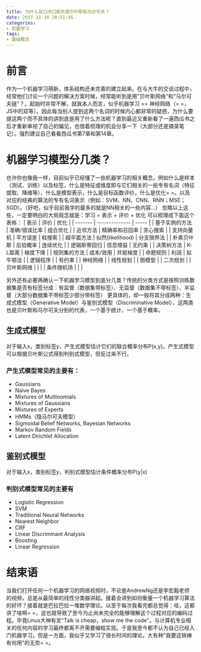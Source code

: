 ```yaml
---
title: 为什么张口闭口都先提贝叶斯和马尔可夫？
date: 2017-12-30 20:51:45
categories:
- 机器学习
tags:
- 基础概念
---
```

# 前言
作为一个机器学习萌新，体系结构还未完善的建立起来。在与大牛的交谈过程中，经常他们讨论一个问题的解决方案时候，经常能听到是用"贝叶斯网络"和"马尔可夫链"？。起始时非常不解，就我本人而言，似乎机器学习 == 神经网络（= =，JS中的双等）。因此每当别人提到这两个名词的时候内心都非常的疑惑，为什么要提这两个而不具体的讲到底是用了什么方法呢？直到最近又重新看了一遍西瓜书之后才重新审视了自己的偏见，也借着梳理的机会分享一下（大部分还是摘录笔记）。强烈建议自己看看西瓜书第7章和第14章。

<!-- more -->
# 机器学习模型分几类？
也许你也像我一样，目前似乎已经懂了一些机器学习的相关概念。例如什么是样本（测试、训练）以及标签，什么是特征或维度即与它们相关的一些专有名词（特征提取、降维等），什么是模型表示，什么是目标函数评价，什么是优化= =。以及对应的经典的算法的专有名词表示（例如：SVM、NN、CNN、RNN；MSE；SGD）。（好吧，似乎目前我学的最多的就是NN相关的一些内容...）
忽略以上这些，一定要明白的大局观念就是：学习 = 表示 + 评价 + 优化
可以梳理成下面这个表格：
| 表示      | 评价             | 优化    |
| ------- | -------------- | ----- |
| 基于实例的方法 | 准确/错误比率        | 组合优化  |
| 近邻方法    | 精确率和召回率        | 贪心搜索  |
| 支持向量机   | 平方误差           | 柱搜索   |
| 超平面方法   | 似然(likelihood) | 分支限界法 |
| 朴素贝叶斯   | 后验概率           | 连续优化  |
| 逻辑斯蒂回归  | 信息增益           | 无约束   |
| 决策树方法   | K-L距离          | 梯度下降  |
| 规则集的方法  | 成本/效用          | 共轭梯度  |
| 命题规则    | 利润             | 拟牛顿法  |
| 逻辑程序    |                | 有约束   |
| 神经网络    |                | 线性规划  |
| 图模型     |                | 二次规划  |
| 贝叶斯网络   |                |       |
| 条件随机场   |                |       |

另外还有必要再确认一下机器学习模型到底分几类？传统的分类方式是按照训练数据集是否有标签分成：有监督（数据集带标签）、无监督（数据集不带标签）、半监督（大部分数据集不带标签少部分带标签）
更具体的，却一般将其分成两种：生成式模型（Generative Model）与鉴别式模型（Discriminative Model），这两类也是贝叶斯和马尔可夫分别的代表，一个基于统计，一个基于概率。
## 生成式模型
对于输入x，类别标签y，产生式模型估计它们的联合概率分布P(x,y)。产生式模型可以根据贝叶斯公式得到判别式模型，但反过来不行。
### 产生式模型常见的主要有：
- Gaussians
- Naive Bayes
- Mixtures of Multinomials
- Mixtures of Gaussians
- Mixtures of Experts
- HMMs（隐马尔可夫模型）
- Sigmoidal Belief Networks, Bayesian Networks
- Markov Random Fields
- Latent Dirichlet Allocation
## 鉴别式模型
对于输入x，类别标签y，判别式模型估计条件概率分布P(y|x)
### 判别式模型常见的主要有
- Logistic Regression
- SVM
- Traditional Neural Networks
- Nearest Neighbor
- CRF
- Linear Discriminant Analysis
- Boosting
- Linear Regression

# 结束语
当我们打开任何一个机器学习的网络视频时，不论是AndrewNg还是李宏毅老师的视频，总是从最简单的线性分类器讲起。接着会讲到如何衡量一个机器学习算法的好坏？接着就是巴拉巴拉一堆数学理论。以至于每次我看完都总觉得：哇，这都讲了啥啊= =，这也就导致了至今为止尚未完全的能够理解这个过程对应的编码过程。毕竟Linus大神有言"Talk is cheap，show me the code"。与计算机专业相关的任何内容的学习最终都离不开需要编程实现。于是我至今都不认为自己已经入门机器学习。但是一方面，我似乎又学习了很长时间的理论。大有种"我要这铁棒有何用"的无奈= =。